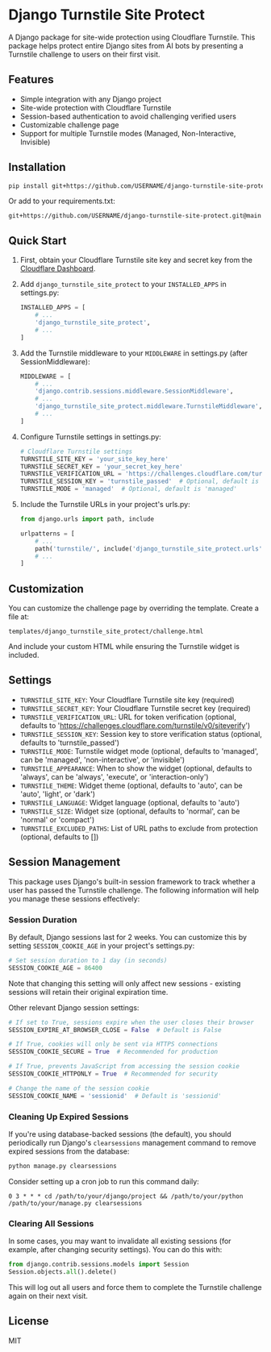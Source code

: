 # Django Turnstile Site Protect

A Django package for site-wide protection using Cloudflare Turnstile. This package helps protect entire Django sites from AI bots by presenting a Turnstile challenge to users on their first visit.

## Features

- Simple integration with any Django project
- Site-wide protection with Cloudflare Turnstile
- Session-based authentication to avoid challenging verified users
- Customizable challenge page
- Support for multiple Turnstile modes (Managed, Non-Interactive, Invisible)

## Installation

```bash
pip install git+https://github.com/USERNAME/django-turnstile-site-protect.git@main
```

Or add to your requirements.txt:

```
git+https://github.com/USERNAME/django-turnstile-site-protect.git@main
```

## Quick Start

1. First, obtain your Cloudflare Turnstile site key and secret key from the [Cloudflare Dashboard](https://dash.cloudflare.com/?to=/:account/turnstile).

2. Add `django_turnstile_site_protect` to your `INSTALLED_APPS` in settings.py:

   ```python
   INSTALLED_APPS = [
       # ...
       'django_turnstile_site_protect',
       # ...
   ]
   ```

3. Add the Turnstile middleware to your `MIDDLEWARE` in settings.py (after SessionMiddleware):

   ```python
   MIDDLEWARE = [
       # ...
       'django.contrib.sessions.middleware.SessionMiddleware',
       # ...
       'django_turnstile_site_protect.middleware.TurnstileMiddleware',
       # ...
   ]
   ```

4. Configure Turnstile settings in settings.py:

   ```python
   # Cloudflare Turnstile settings
   TURNSTILE_SITE_KEY = 'your_site_key_here'
   TURNSTILE_SECRET_KEY = 'your_secret_key_here'
   TURNSTILE_VERIFICATION_URL = 'https://challenges.cloudflare.com/turnstile/v0/siteverify'
   TURNSTILE_SESSION_KEY = 'turnstile_passed'  # Optional, default is 'turnstile_passed'
   TURNSTILE_MODE = 'managed'  # Optional, default is 'managed'
   ```

5. Include the Turnstile URLs in your project's urls.py:

   ```python
   from django.urls import path, include

   urlpatterns = [
       # ...
       path('turnstile/', include('django_turnstile_site_protect.urls')),
       # ...
   ]
   ```

## Customization

You can customize the challenge page by overriding the template. Create a file at:

```
templates/django_turnstile_site_protect/challenge.html
```

And include your custom HTML while ensuring the Turnstile widget is included.

## Settings

- `TURNSTILE_SITE_KEY`: Your Cloudflare Turnstile site key (required)
- `TURNSTILE_SECRET_KEY`: Your Cloudflare Turnstile secret key (required)
- `TURNSTILE_VERIFICATION_URL`: URL for token verification (optional, defaults to 'https://challenges.cloudflare.com/turnstile/v0/siteverify')
- `TURNSTILE_SESSION_KEY`: Session key to store verification status (optional, defaults to 'turnstile_passed')
- `TURNSTILE_MODE`: Turnstile widget mode (optional, defaults to 'managed', can be 'managed', 'non-interactive', or 'invisible')
- `TURNSTILE_APPEARANCE`: When to show the widget (optional, defaults to 'always', can be 'always', 'execute', or 'interaction-only')
- `TURNSTILE_THEME`: Widget theme (optional, defaults to 'auto', can be 'auto', 'light', or 'dark')
- `TURNSTILE_LANGUAGE`: Widget language (optional, defaults to 'auto')
- `TURNSTILE_SIZE`: Widget size (optional, defaults to 'normal', can be 'normal' or 'compact')
- `TURNSTILE_EXCLUDED_PATHS`: List of URL paths to exclude from protection (optional, defaults to [])

## Session Management

This package uses Django's built-in session framework to track whether a user has passed the Turnstile challenge. The following information will help you manage these sessions effectively:

### Session Duration

By default, Django sessions last for 2 weeks. You can customize this by setting `SESSION_COOKIE_AGE` in your project's settings.py:

```python
# Set session duration to 1 day (in seconds)
SESSION_COOKIE_AGE = 86400
```

Note that changing this setting will only affect new sessions - existing sessions will retain their original expiration time.

Other relevant Django session settings:

```python
# If set to True, sessions expire when the user closes their browser
SESSION_EXPIRE_AT_BROWSER_CLOSE = False  # Default is False

# If True, cookies will only be sent via HTTPS connections
SESSION_COOKIE_SECURE = True  # Recommended for production

# If True, prevents JavaScript from accessing the session cookie
SESSION_COOKIE_HTTPONLY = True  # Recommended for security

# Change the name of the session cookie
SESSION_COOKIE_NAME = 'sessionid'  # Default is 'sessionid'
```

### Cleaning Up Expired Sessions

If you're using database-backed sessions (the default), you should periodically run Django's `clearsessions` management command to remove expired sessions from the database:

```bash
python manage.py clearsessions
```

Consider setting up a cron job to run this command daily:

```
0 3 * * * cd /path/to/your/django/project && /path/to/your/python /path/to/your/manage.py clearsessions
```

### Clearing All Sessions

In some cases, you may want to invalidate all existing sessions (for example, after changing security settings). You can do this with:

```python
from django.contrib.sessions.models import Session
Session.objects.all().delete()
```

This will log out all users and force them to complete the Turnstile challenge again on their next visit.

## License

MIT

